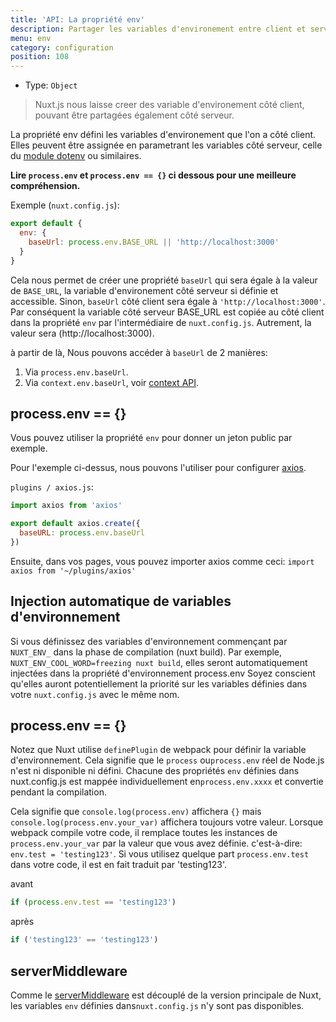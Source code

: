 ```yaml
---
title: 'API: La propriété env'
description: Partager les variables d'environement entre client et serveur.
menu: env
category: configuration
position: 108
---
```


- Type: `Object`

> Nuxt.js nous laisse creer des variable d'environement côté client, pouvant être partagées également côté serveur.

La propriété env défini les variables d'environement que l'on a côté client. Elles peuvent être assignée en parametrant les variables côté serveur, celle du [module dotenv](https://github.com/nuxt-community/dotenv-module) ou similaires.

**Lire `process.env` et `process.env == {}` ci dessous pour une meilleure compréhension.**

Exemple (`nuxt.config.js`):

```js
export default {
  env: {
    baseUrl: process.env.BASE_URL || 'http://localhost:3000'
  }
}
```

Cela nous permet de créer une propriété `baseUrl` qui sera égale à la valeur de `BASE_URL`, la variable d'environement côté serveur si définie et accessible. Sinon, `baseUrl` côté client sera égale à `'http://localhost:3000'`. Par conséquent la variable côté serveur BASE_URL est copiée au côté client dans la propriété `env` par l'intermédiaire de `nuxt.config.js`. Autrement, la valeur sera (http://localhost:3000).

à partir de là, Nous pouvons accéder à `baseUrl` de 2 manières:

1. Via `process.env.baseUrl`.
2. Via `context.env.baseUrl`, voir [context API](/api/context).

## process.env == {}

Vous pouvez utiliser la propriété `env` pour donner un jeton public par exemple.

Pour l'exemple ci-dessus, nous pouvons l'utiliser pour configurer [axios](https://github.com/mzabriskie/axios).

`plugins / axios.js`:

```js
import axios from 'axios'

export default axios.create({
  baseURL: process.env.baseUrl
})
```

Ensuite, dans vos pages, vous pouvez importer axios comme ceci: `import axios from '~/plugins/axios'`

## Injection automatique de variables d'environnement

Si vous définissez des variables d'environnement commençant par `NUXT_ENV_` dans la phase de compilation (nuxt build). Par exemple, `NUXT_ENV_COOL_WORD=freezing nuxt build`, elles seront automatiquement injectées dans la propriété d'environnement process.env Soyez conscient qu'elles auront potentiellement la priorité sur les variables définies dans votre `nuxt.config.js` avec le même nom.

## process.env == {}

Notez que Nuxt utilise `definePlugin` de webpack pour définir la variable d'environnement. Cela signifie que le `process` ou`process.env` réel de Node.js n'est ni disponible ni défini. Chacune des propriétés `env` définies dans nuxt.config.js est mappée individuellement en`process.env.xxxx` et convertie pendant la compilation.

Cela signifie que `console.log(process.env)` affichera `{}` mais `console.log(process.env.your_var)` affichera toujours votre valeur. Lorsque webpack compile votre code, il remplace toutes les instances de `process.env.your_var` par la valeur que vous avez définie. c'est-à-dire: `env.test = 'testing123'`. Si vous utilisez quelque part `process.env.test` dans votre code, il est en fait traduit par 'testing123'.

avant

```js
if (process.env.test == 'testing123')
```

après

```js
if ('testing123' == 'testing123')
```

## serverMiddleware

Comme le [serverMiddleware](/api/configuration-servermiddleware) est découplé de la version principale de Nuxt, les variables `env` définies dans`nuxt.config.js` n'y sont pas disponibles.

